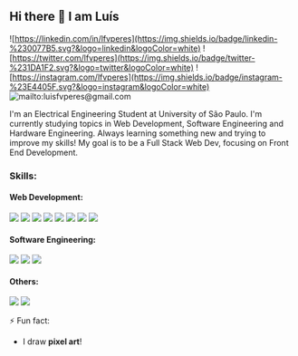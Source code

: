 ## Hi there 👋 I am Luís

![https://linkedin.com/in/lfvperes](https://img.shields.io/badge/linkedin-%230077B5.svg?&logo=linkedin&logoColor=white)
![https://twitter.com/lfvperes](https://img.shields.io/badge/twitter-%231DA1F2.svg?&logo=twitter&logoColor=white)
![https://instagram.com/lfvperes](https://img.shields.io/badge/instagram-%23E4405F.svg?&logo=instagram&logoColor=white)
![mailto:luisfvperes@gmail.com](https://img.shields.io/badge/gmail-%23FFFFFF.svg?&logo=gmail&logoColor=%23D14836)

I'm an Electrical Engineering Student at University of São Paulo. I'm currently studying topics in Web Development, Software Engineering and Hardware Engineering. Always learning something new and trying to improve my skills!
My goal is to be a Full Stack Web Dev, focusing on Front End Development.

### **Skills:**
#### Web Development:
![](https://img.shields.io/badge/html-%23E34F26.svg?&style=for-the-badge&logo=html5&logoColor=white)
![](https://img.shields.io/badge/css-%231572B6.svg?&style=for-the-badge&logo=css3&logoColor=white)
![](https://img.shields.io/badge/javascript%20-%23323330.svg?&style=for-the-badge&logo=javascript&logoColor=%23F7DF1E)
![](https://img.shields.io/badge/react-%2335495e.svg?&style=for-the-badge&logo=react&logoColor=%2361DAFB)
![](https://img.shields.io/badge/node.js%20-%2343853D.svg?&style=for-the-badge&logo=node.js&logoColor=white)
![](https://img.shields.io/badge/vue.js%20-%234FC08D.svg?&style=for-the-badge&logo=vue.js&logoColor=white)
![](https://img.shields.io/badge/bootstrap%20-%237952B3.svg?&style=for-the-badge&logo=bootstrap&logoColor=white)
![](https://img.shields.io/badge/adobe%20xd%20-%23FF61F6.svg?&style=for-the-badge&logo=adobe-xd&logoColor=%23323330)

#### Software Engineering:
![](https://img.shields.io/badge/python-%23306998.svg?&style=for-the-badge&logo=python&logoColor=%23FFE873)
![](https://img.shields.io/badge/C++-%2300599C.svg?&style=for-the-badge&logo=c%2B%2B&logoColor=white)
![](https://img.shields.io/badge/c%23-%23239120.svg?&style=for-the-badge&logo=c-sharp&logoColor=white)

#### Others:
![](https://img.shields.io/badge/git-%23F05033.svg?&style=for-the-badge&logo=git&logoColor=white)
![](https://img.shields.io/badge/tensorflow-%23FF6F00.svg?&style=for-the-badge&logo=tensorflow&logoColor=white)


⚡ Fun fact: 
- I draw **pixel art**!
